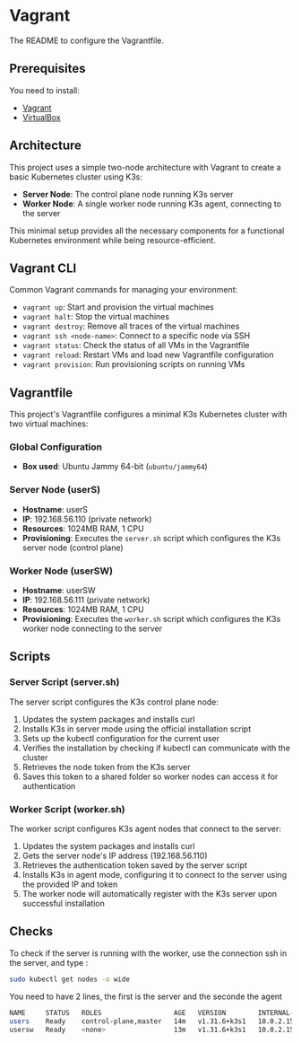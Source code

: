 # Vagrant

The README to configure the Vagrantfile.

## Prerequisites

You need to install:

- [Vagrant](https://developer.hashicorp.com/vagrant/install)
- [VirtualBox](https://www.virtualbox.org/wiki/Downloads)

## Architecture

This project uses a simple two-node architecture with Vagrant to create a basic Kubernetes cluster using K3s:

- **Server Node**: The control plane node running K3s server
- **Worker Node**: A single worker node running K3s agent, connecting to the server

This minimal setup provides all the necessary components for a functional Kubernetes environment while being resource-efficient.

## Vagrant CLI

Common Vagrant commands for managing your environment:

- `vagrant up`: Start and provision the virtual machines
- `vagrant halt`: Stop the virtual machines
- `vagrant destroy`: Remove all traces of the virtual machines
- `vagrant ssh <node-name>`: Connect to a specific node via SSH
- `vagrant status`: Check the status of all VMs in the Vagrantfile
- `vagrant reload`: Restart VMs and load new Vagrantfile configuration
- `vagrant provision`: Run provisioning scripts on running VMs

## Vagrantfile

This project's Vagrantfile configures a minimal K3s Kubernetes cluster with two virtual machines:

### Global Configuration

- **Box used**: Ubuntu Jammy 64-bit (`ubuntu/jammy64`)

### Server Node (userS)

- **Hostname**: userS
- **IP**: 192.168.56.110 (private network)
- **Resources**: 1024MB RAM, 1 CPU
- **Provisioning**: Executes the `server.sh` script which configures the K3s server node (control plane)

### Worker Node (userSW)

- **Hostname**: userSW
- **IP**: 192.168.56.111 (private network)
- **Resources**: 1024MB RAM, 1 CPU
- **Provisioning**: Executes the `worker.sh` script which configures the K3s worker node connecting to the server

## Scripts

### Server Script (server.sh)

The server script configures the K3s control plane node:

1. Updates the system packages and installs curl
2. Installs K3s in server mode using the official installation script
3. Sets up the kubectl configuration for the current user
4. Verifies the installation by checking if kubectl can communicate with the cluster
5. Retrieves the node token from the K3s server
6. Saves this token to a shared folder so worker nodes can access it for authentication

### Worker Script (worker.sh)

The worker script configures K3s agent nodes that connect to the server:

1. Updates the system packages and installs curl
2. Gets the server node's IP address (192.168.56.110)
3. Retrieves the authentication token saved by the server script
4. Installs K3s in agent mode, configuring it to connect to the server using the provided IP and token
5. The worker node will automatically register with the K3s server upon successful installation

## Checks

To check if the server is running with the worker, use the connection ssh in the server, and type :

```sh
sudo kubectl get nodes -o wide
```

You need to have 2 lines, the first is the server and the seconde the agent

```sh
NAME     STATUS   ROLES                  AGE   VERSION        INTERNAL-IP   EXTERNAL-IP   OS-IMAGE             KERNEL-VERSION       CONTAINER-RUNTIME
users    Ready    control-plane,master   14m   v1.31.6+k3s1   10.0.2.15     <none>        Ubuntu 22.04.5 LTS   5.15.0-134-generic   containerd://2.0.2-k3s2
usersw   Ready    <none>                 13m   v1.31.6+k3s1   10.0.2.15     <none>        Ubuntu 22.04.5 LTS   5.15.0-134-generic   containerd://2.0.2-k3s2
```
